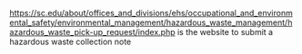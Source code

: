 https://sc.edu/about/offices_and_divisions/ehs/occupational_and_environmental_safety/environmental_management/hazardous_waste_management/hazardous_waste_pick-up_request/index.php is the website to submit a hazardous waste collection note


